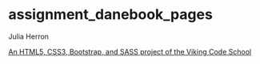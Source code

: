 # assignment_danebook_pages

Julia Herron

[An HTML5, CSS3, Bootstrap, and SASS project of the Viking Code School](http://www.vikingcodeschool.com)
